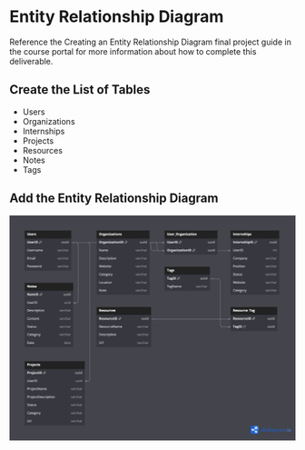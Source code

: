 # Entity Relationship Diagram

Reference the Creating an Entity Relationship Diagram final project guide in the course portal for more information about how to complete this deliverable.

## Create the List of Tables

- Users
- Organizations
- Internships
- Projects
- Resources
- Notes
- Tags

## Add the Entity Relationship Diagram

![Entity Relationship Diagram](./images/entity-relationship-diagram.png)
